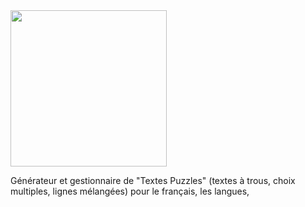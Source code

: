 <img src="https://www.codepuzzle.net/img/txtpuzzle.png" width="250" />

Générateur et gestionnaire de "Textes Puzzles" (textes à trous, choix multiples, lignes mélangées) pour le français, les langues,
